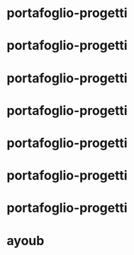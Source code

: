 # portafoglio-progetti
# portafoglio-progetti
# portafoglio-progetti
# portafoglio-progetti
# portafoglio-progetti
# portafoglio-progetti
# portafoglio-progetti
# ayoub
